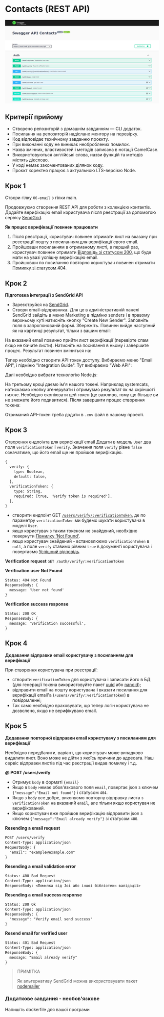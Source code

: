 # Contacts (REST API)

![Node.js](./assets/contacts.png)

## Критерії прийому

- Створено репозиторій з домашнім завданням — CLI додаток.
- Посилання на репозиторій надіслане ментору на перевірку.
- Код відповідає технічному завданню проєкту.
- При виконанні коду не виникає необроблених помилок.
- Назва змінних, властивостей і методів записана в нотації СamelCase.
- Використовуються англійські слова, назви функцій та методів містять дієслово.
- У коді немає закоментованих ділянок коду.
- Проєкт коректно працює з актуальною LTS-версією Node.

## Крок 1

Створи гілку `06-email` з гілки main.

Продовжуємо створення REST API для роботи з колекцією контактів. Додайте верифікацію email користувача після реєстрації за допомогою сервісу [SendGrid](https://sendgrid.com/).

**Як процес верифікації повинен працювати**

1. Після реєстрації, користувач повинен отримати лист на вказану при реєстрації пошту з посиланням для верифікації свого email.
2. Пройшовши посиланням в отриманому листі, в перший раз, користувач повинен отримати [Відповідь зі статусом 200](#verification-success-response), що буде мати на увазі успішну верифікацію email.
3. Пройшовши по посиланню повторно користувач повинен отримати [Помилку зі статусом 404](#verification-user-not-found).

## Крок 2

**Підготовка інтеграції з SendGrid API**

- Зареєструйся на [SendGrid](https://sendgrid.com/).
- Створи email-відправника. Для це в адміністративній панелі SendGrid зайдіть в меню Marketing в підміню senders і в правому верхньому куті натисніть кнопку "Create New Sender". Заповніть поля в запропонованій формі. Збережіть. Повинен вийде наступний як на картинці результат, тільки з вашим email:

На вказаний email повинно прийти лист верифікації (перевірте спам якщо не бачите листи). Натисніть на посилання в ньому і завершите процес. Результат повинен зміниться на:

Тепер необхідно створити API токен доступу. Вибираємо меню "Email API", і підміню "Integration Guide". Тут вибираємо "Web API":

Далі необхідно вибрати технологію Node.js:

На третьому кроці даємо ім'я нашого токені. Наприклад systemcats, натискаємо кнопку згенерувати і отримуємо результат як на скріншоті нижче. Необхідно скопіювати цей токен (це важливо, тому що більше ви не зможете його подивитися). Після завершити процес створення токена:

Отриманий API-токен треба додати в `.env` файл в нашому проекті.

## Крок 3

Створення ендпоінта для верифікації email
Додати в модель `User` два поля `verificationToken` і `verify`. Значення поля `verify` рівне `false` означатиме, що його email ще не пройшов верифікацію.

```
{
  verify: {
    type: Boolean,
    default: false,
  },
  verificationToken: {
    type: String,
    required: [true, 'Verify token is required'],
  },
}
```

- створити ендпоінт GET [`/users/verify/:verificationToken`](#verification-request), де по параметру `verificationToken` ми будемо шукати користувача в моделі `User`.
- якщо користувач з таким токеном не знайдений, необхідно повернути [Помилку 'Not Found'](#verification-user-not-found).
- якщо користувач знайдений - встановлюємо `verificationToken` в `null`, а поле `verify` ставимо рівним `true` в документі користувача і повертаємо [Успішний відповідь](#verification-success-response).

**Verification request**
`GET /auth/verify/:verificationToken`

**Verification user Not Found**

```
Status: 404 Not Found
ResponseBody: {
  message: 'User not found'
}
```

**Verification success response**

```
Status: 200 OK
ResponseBody: {
  message: 'Verification successful',
}
```

## Крок 4

**Додавання відправки email користувачу з посиланням для верифікації**

При створення користувача при реєстрації:

- створити `verificationToken` для користувача і записати його в БД (для генерації токена використовуйте пакет [uuid](https://www.npmjs.com/package/uuid) або [nanoid](https://www.npmjs.com/package/nanoid));
- відправити email на пошту користувача і вказати посилання для верифікації email'а (`/users/verify/:verificationToken`) в повідомленні;
- Так само необхідно враховувати, що тепер логін користувача не дозволено, якщо не верифікувано email.

## Крок 5

**Додавання повторної відправки email користувачу з посиланням для верифікації**

Необхідно передбачити, варіант, що користувач може випадково видалити лист. Воно може не дійти з якоїсь причини до адресата. Наш сервіс відправки листів під час реєстрації видав помилку і т.д.

**@ POST /users/verify**

- Отримує `body` в форматі `{email}`
- Якщо в `body` немає обов'язкового поля `email`, повертає json з ключем `{"message":"Email not found"}` і статусом `404`.
- Якщо з `body` все добре, виконуємо повторну відправку листа з `verificationToken` на вказаний `email`, але тільки якщо користувач не верифікований.
- Якщо користувач вже пройшов верифікацію відправити json з ключем `{"message":"Email already verify"}` зі статусом `400`.

**Resending a email request**

```
POST /users/verify
Content-Type: application/json
RequestBody: {
  "email": "example@example.com"
}
```

**Resending a email validation error**

```
Status: 400 Bad Request
Content-Type: application/json
ResponseBody: <Помилка від Joi або іншої бібліотеки валідації>
```

**Resending a email success response**

```
Status: 200 Ok
Content-Type: application/json
ResponseBody: {
  "message": "Verify email send success"
}
```

**Resend email for verified user**

```
Status: 401 Bad Request
Content-Type: application/json
ResponseBody: {
  message: "Email already verify"
}
```

> ПРИМІТКА
>
> Як альтернативу SendGrid можна використовувати пакет [nodemailer](https://www.npmjs.com/package/nodemailer)

### Додаткове завдання - необов'язкове

Напишіть dockerfile для вашої програми
